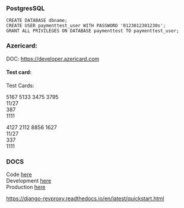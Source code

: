 ### PostgresSQL

```
CREATE DATABASE dbname;
CREATE USER paymenttest_user WITH PASSWORD '0123012301230s'; 
GRANT ALL PRIVILEGES ON DATABASE paymenttest TO paymenttest_user;
```

### Azericard:
DOC: https://developer.azericard.com 
#### Test card:
Test Cards: 

5167 5133 3475 3795 \
11/27 \
387 \
1111

4127 2112 8856 1627 \
11/27 \
337 \
1111

### DOCS
Code [here](docs/code.md) \
Development [here](docs/development.md) \
Production [here](docs/production.md)


https://django-revproxy.readthedocs.io/en/latest/quickstart.html